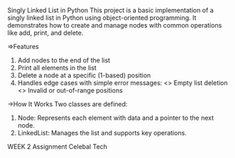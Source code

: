 Singly Linked List in Python
This project is a basic implementation of a singly linked list in Python using object-oriented programming. It demonstrates how to create and manage nodes with common operations like add, print, and delete.

=>Features
1. Add nodes to the end of the list
2. Print all elements in the list
3. Delete a node at a specific (1-based) position
4. Handles edge cases with simple error messages:
   <> Empty list deletion
   <> Invalid or out-of-range positions

->How It Works
Two classes are defined:
1. Node: Represents each element with data and a pointer to the next node.
2. LinkedList: Manages the list and supports key operations.


WEEK 2 Assignment
Celebal Tech
